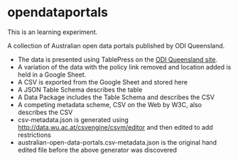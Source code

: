 # opendataportals

This is an learning experiment.

A collection of Australian open data portals published by ODI Queensland.

 - The data is presented using TablePress on the [ODI Queensland site](http://queensland.theodi.org/home/resources/data/).
 - A variation of the data with the policy link removed and location added is held in a Google Sheet.
 - A CSV is exported from the Google Sheet and stored here
 - A JSON Table Schema describes the table
 - A Data Package includes the Table Schema and describes the CSV
 - A competing metadata scheme, CSV on the Web by W3C, also describes the CSV
  - csv-metadata.json is generated using http://data.wu.ac.at/csvengine/csvm/editor and then edited to add restrictions
  - australian-open-data-portals.csv-metadata.json is the original hand edited file before the above generator was discovered
 
